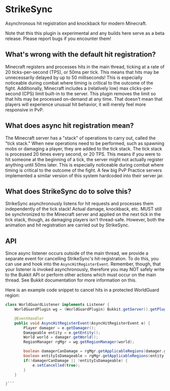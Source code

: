 # StrikeSync
Asynchronous hit registration and knockback for modern Minecraft.

Note that this this plugin is experimental and any builds here serve as a beta release. Please report bugs if you encounter them!

## What's wrong with the default hit registration?
Minecraft registers and processes hits in the main thread, ticking at a rate of 20 ticks-per-second (TPS), or 50ms per tick.
This means that hits may be unnecessarily delayed by up to 50 milliseconds! This is especially noticeable during combat where timing is critical to the outcome of the fight.
Additionally, Minecraft includes a (relatively low) max clicks-per-second (CPS) limit built-in to the server.
This plugin removes the limit so that hits may be processed on-demand at any time. That doesn't mean that players will experience unusual hit behavior, it will merely feel more responsive in PvP.

## What does async hit registration mean?
The Minecraft server has a "stack" of operations to carry out, called the "tick stack."
When new operations need to be performed, such as spawning mobs or damaging a player, they are added to the tick stack.
The tick stack is processed 20 times every second, or 20 TPS. This means if you were to hit someone at the beginning of a tick, the server might not actually register anything until 50ms later.
This is especially noticeable during combat where timing is critical to the outcome of the fight. A few big PvP Practice servers implemented a similar version of this system hardcoded into their server jar.

## What does StrikeSync do to solve this?
StrikeSync asynchronously listens for hit requests and processes them independently of the tick stack!
Actual damage, knockback, etc. MUST still be synchronized to the Minecraft server and applied on the next tick in the tick stack, though, as damaging players isn't thread-safe.
However, both the animation and hit registration are carried out by StrikeSync.

## API
Since async listener occurs outside of the main thread, we provide a separate event for cancelling StrikeSync's hit-registration.
To do this, you can use and hook into the `AsyncHitRegisterEvent`. Remember, though, that your listener is invoked asynchronously,
therefore you may NOT safely write to the Bukkit API or perform other actions which must occur on the main thread. See Bukkit documentation
for more information on this.

Here is an example code snippet to cancel hits in a protected WorldGuard region:

```java
class WorldGuardListener implements Listener {
    WorldGuardPlugin wg = (WorldGuardPlugin) Bukkit.getServer().getPluginManager().getPlugin("WorldGuard");

    @EventHandler
    public void AsyncHitRegisterEvent(AsyncHitRegisterEvent e) {
        Player damager = e.getDamager();
        Damageable entity = e.getEntity();
        World world = damager.getWorld();
        RegionManager rgMgr = wg.getRegionManager(world);

        boolean damagerCanDamage = rgMgr.getApplicableRegions(damager.getLocation()).testState( wg.wrapPlayer(damager), DefaultFlag.PVP)
        boolean entityIsDamageable = rgMgr.getApplicableRegions(entity.getLocation()).testState( wg.wrapPlayer(damager), DefaultFlag.PVP)
        if(!damagerCanDamage || !entityIsDamageable) {
            e.setCancelled(true);
        }
    }

}```
